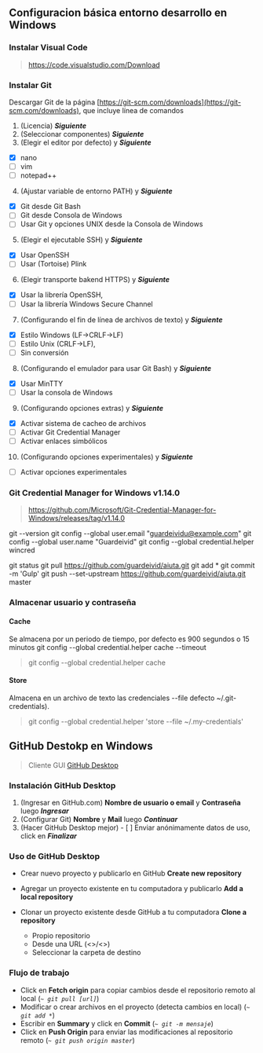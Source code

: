 ## Configuracion básica entorno desarrollo en Windows

### Instalar Visual Code

> https://code.visualstudio.com/Download

### Instalar Git
Descargar Git de la página [https://git-scm.com/downloads](https://git-scm.com/downloads), que incluye línea de comandos

1. (Licencia) ***Siguiente***
2. (Seleccionar componentes) ***Siguiente***
3. (Elegir el editor por defecto) y ***Siguiente***
- [x] nano
- [ ] vim
- [ ] notepad++
4. (Ajustar variable de entorno PATH) y ***Siguiente***
- [x] Git desde Git Bash
- [ ] Git desde Consola de Windows
- [ ] Usar Git y opciones UNIX desde la Consola de Windows  
5. (Elegir el ejecutable SSH) y ***Siguiente***
- [x] Usar OpenSSH 
- [ ] Usar (Tortoise) Plink
6. (Elegir transporte bakend HTTPS) y ***Siguiente***
- [x] Usar la librería OpenSSH,
- [ ] Usar la librería Windows Secure Channel
7. (Configurando el fin de línea de archivos de texto) y ***Siguiente***
- [x] Estilo Windows (LF->CRLF->LF) 
- [ ] Estilo Unix (CRLF->LF),
- [ ] Sin conversión
8. (Configurando el emulador para usar Git Bash) y ***Siguiente***
- [x] Usar MinTTY
- [ ] Usar la consola de Windows
9. (Configurando opciones extras) y ***Siguiente***
- [x] Activar sistema de cacheo de archivos
- [ ] Activar Git Credential Manager
- [ ] Activar enlaces simbólicos
10. (Configurando opciones experimentales) y ***Siguiente***
- [ ] Activar opciones experimentales 


### Git Credential Manager for Windows v1.14.0

> https://github.com/Microsoft/Git-Credential-Manager-for-Windows/releases/tag/v1.14.0


git --version
git config --global user.email "guardeividu@example.com"
git config --global user.name "Guardeivid"
git config --global credential.helper wincred

git status
git pull https://github.com/guardeivid/aiuta.git
git add *
git commit -m 'Gulp'
git push --set-upstream https://github.com/guardeivid/aiuta.git master

### Almacenar usuario y contraseña

#### Cache
Se almacena por un periodo de tiempo, por defecto es 900 segundos o 15 minutos
git config --global credential.helper cache --timeout <seconds>
> git config --global credential.helper cache

#### Store
Almacena en un archivo de texto las credenciales
--file <path> defecto ~/.git-credentials).
> git config --global credential.helper 'store --file ~/.my-credentials'



## GitHub Destokp en Windows

> Cliente GUI [GitHub Desktop](http://windows.github.com)


### Instalación GitHub Desktop

1. (Ingresar en GitHub.com) **Nombre de usuario o email** y **Contraseña** luego ***Ingresar***
2. (Configurar Git) **Nombre** y **Mail** luego ***Continuar***
3. (Hacer GitHub Desktop mejor) - [ ] Enviar anónimamente datos de uso, click en ***Finalizar***

### Uso de GitHub Desktop

* Crear nuevo proyecto y publicarlo en GitHub **Create new repository**
* Agregar un proyecto existente en tu computadora y publicarlo **Add a local repository**
* Clonar un proyecto existente desde GitHub a tu computadora **Clone a repository**
  
  * Propio repositorio
  * Desde una URL (<<username>>/<<repository>>)
  
  - Seleccionar la carpeta de destino
  
### Flujo de trabajo

* Click en **Fetch origin** para copiar cambios desde el repositorio remoto al local (*`~ git pull [url]`*)
* Modificar o crear archivos en el proyecto (detecta cambios en local) (*`~ git add *`*)
* Escribir en **Summary** y click en **Commit** (*`~ git -m mensaje`*)
* Click en **Push Origin** para enviar las modificaciones al repositorio remoto (*`~ git push origin master`*)